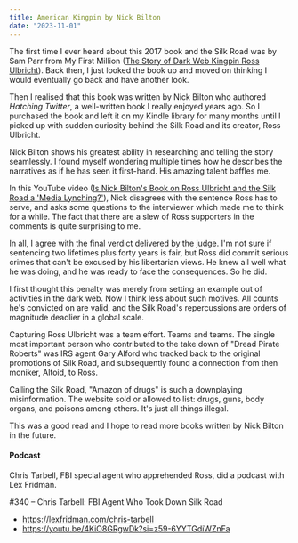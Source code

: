 ```yaml
---
title: American Kingpin by Nick Bilton
date: "2023-11-01"
---
```


The first time I ever heard about this 2017 book and the Silk Road was by Sam Parr from My First Million ([The Story of Dark Web Kingpin Ross Ulbricht](https://youtu.be/NoyFOeucPd4?si=JnbmPlq4QQRxlcOB)). 
Back then, I just looked the book up and moved on thinking I would eventually go back and have another look.

Then I realised that this book was written by Nick Bilton who authored *Hatching Twitter*, a well-written book I really enjoyed years ago. So I purchased the book and left it on my Kindle library for many months until I picked up with sudden curiosity behind the Silk Road and its creator, Ross Ulbricht.

Nick Bilton shows his greatest ability in researching and telling the story seamlessly. I found myself wondering multiple times how he describes the narratives as if he has seen it first-hand. His amazing talent baffles me. 

In this YouTube video ([Is Nick Bilton's Book on Ross Ulbricht and the Silk Road a 'Media Lynching?'](https://youtu.be/wbMkUkBCpnI?si=Q3D8QHXZgx1p0gmL)), Nick disagrees with the sentence Ross has to serve, and asks some questions to the interviewer which made me to think for a while. 
The fact that there are a slew of Ross supporters in the comments is quite surprising to me. 

In all, I agree with the final verdict delivered by the judge.
I'm not sure if sentencing two lifetimes plus forty years is fair, but Ross did commit serious crimes that can't be excused by his libertarian views. He knew all well what he was doing, and he was ready to face the consequences. So he did.

I first thought this penalty was merely from setting an example out of activities in the dark web. Now I think less about such motives. All counts he's convicted on are valid, and the Silk Road's repercussions are orders of magnitude deadlier in a global scale.

Capturing Ross Ulbricht was a team effort. Teams and teams. The single most important person who contributed to the take down of "Dread Pirate Roberts" was IRS agent Gary Alford who tracked back to the original promotions of Silk Road, and subsequently found a connection from then moniker, Altoid, to Ross.

Calling the Silk Road, "Amazon of drugs" is such a downplaying misinformation.
The website sold or allowed to list: drugs, guns, body organs, and poisons among others.
It's just all things illegal.

This was a good read and I hope to read more books written by Nick Bilton in the future.


#### Podcast
Chris Tarbell, FBI special agent who apprehended Ross, did a podcast with Lex Fridman.

#340 – Chris Tarbell: FBI Agent Who Took Down Silk Road
- https://lexfridman.com/chris-tarbell
- https://youtu.be/4KiO8GRgwDk?si=z59-6YYTGdiWZnFa
